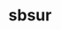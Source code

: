 ---
title: "sbsur"
collection: software
permalink: /software/sbsur
excerpt: 'Fast cython implementation of <a href="https://github.com/wouterkool/stochastic-beam-search">Stochastic Beam Search</a> + <a href="https://github.com/google-research/unique-randomizer">Unique Randomizer</a>.'
paperauthors: "<b>Théo Matricon</b>"
papercode: "https://github.com/Theomat/sbsur"
language: "<i class='fab fa-python' style='color:#f1c40f;'></i> Cython"
---
